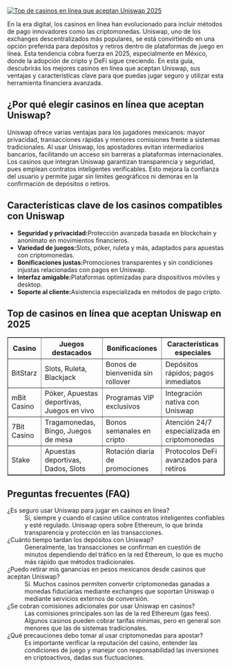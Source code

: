 [![Top de casinos en línea que aceptan Uniswap 2025](https://123-caf.pages.dev/gitsignup.png)](https://vrmoo.ru/Bt82HjjY)

<div>   <p>En la era digital, los casinos en línea han evolucionado para incluir métodos de pago innovadores como las criptomonedas. Uniswap, uno de los exchanges descentralizados más populares, se está convirtiendo en una opción preferida para depósitos y retiros dentro de plataformas de juego en línea. Esta tendencia cobra fuerza en 2025, especialmente en México, donde la adopción de cripto y DeFi sigue creciendo. En esta guía, descubrirás los mejores casinos en línea que aceptan Uniswap, sus ventajas y características clave para que puedas jugar seguro y utilizar esta herramienta financiera avanzada.</p>    <h2>¿Por qué elegir casinos en línea que aceptan Uniswap?</h2>   <p>Uniswap ofrece varias ventajas para los jugadores mexicanos: mayor privacidad, transacciones rápidas y menores comisiones frente a sistemas tradicionales. Al usar Uniswap, los apostadores evitan intermediarios bancarios, facilitando un acceso sin barreras a plataformas internacionales. Los casinos que integran Uniswap garantizan transparencia y seguridad, pues emplean contratos inteligentes verificables. Esto mejora la confianza del usuario y permite jugar sin límites geográficos ni demoras en la confirmación de depósitos o retiros.</p>    <h2>Características clave de los casinos compatibles con Uniswap</h2>   <ul>     <li><strong>Seguridad y privacidad:</strong>Protección avanzada basada en blockchain y anonimato en movimientos financieros.</li>     <li><strong>Variedad de juegos:</strong>Slots, póker, ruleta y más, adaptados para apuestas con criptomonedas.</li>     <li><strong>Bonificaciones justas:</strong>Promociones transparentes y sin condiciones injustas relacionadas con pagos en Uniswap.</li>     <li><strong>Interfaz amigable:</strong>Plataformas optimizadas para dispositivos móviles y desktop.</li>     <li><strong>Soporte al cliente:</strong>Asistencia especializada en métodos de pago cripto.</li>   </ul>    <h2>Top de casinos en línea que aceptan Uniswap en 2025</h2>   <table border="1" cellpadding="8" cellspacing="0" style="border-collapse: collapse; width: 100%;">     <thead>       <tr>         <th>Casino</th>         <th>Juegos destacados</th>         <th>Bonificaciones</th>         <th>Características especiales</th>       </tr>     </thead>     <tbody>       <tr>         <td>BitStarz</td>         <td>Slots, Ruleta, Blackjack</td>         <td>Bonos de bienvenida sin rollover</td>         <td>Depósitos rápidos; pagos inmediatos</td>       </tr>       <tr>         <td>mBit Casino</td>         <td>Póker, Apuestas deportivas, Juegos en vivo</td>         <td>Programas VIP exclusivos</td>         <td>Integración nativa con Uniswap</td>       </tr>       <tr>         <td>7Bit Casino</td>         <td>Tragamonedas, Bingo, Juegos de mesa</td>         <td>Bonos semanales en cripto</td>         <td>Atención 24/7 especializada en criptomonedas</td>       </tr>       <tr>         <td>Stake</td>         <td>Apuestas deportivas, Dados, Slots</td>         <td>Rotación diaria de promociones</td>         <td>Protocolos DeFi avanzados para retiros</td>       </tr>     </tbody>   </table>    <h2>Preguntas frecuentes (FAQ)</h2>   <dl>     <dt>¿Es seguro usar Uniswap para jugar en casinos en línea?</dt>     <dd>Sí, siempre y cuando el casino utilice contratos inteligentes confiables y esté regulado. Uniswap opera sobre Ethereum, lo que brinda transparencia y protección en las transacciones.</dd>      <dt>¿Cuánto tiempo tardan los depósitos con Uniswap?</dt>     <dd>Generalmente, las transacciones se confirman en cuestión de minutos dependiendo del tráfico en la red Ethereum, lo que es mucho más rápido que métodos tradicionales.</dd>      <dt>¿Puedo retirar mis ganancias en pesos mexicanos desde casinos que aceptan Uniswap?</dt>     <dd>Sí. Muchos casinos permiten convertir criptomonedas ganadas a monedas fiduciarias mediante exchanges que soportan Uniswap o mediante servicios externos de conversión.</dd>      <dt>¿Se cobran comisiones adicionales por usar Uniswap en casinos?</dt>     <dd>Las comisiones principales son las de la red Ethereum (gas fees). Algunos casinos pueden cobrar tarifas mínimas, pero en general son menores que las de sistemas tradicionales.</dd>      <dt>¿Qué precauciones debo tomar al usar criptomonedas para apostar?</dt>     <dd>Es importante verificar la reputación del casino, entender las condiciones de juego y manejar con responsabilidad las inversiones en criptoactivos, dadas sus fluctuaciones.</dd>   </dl>   </div>